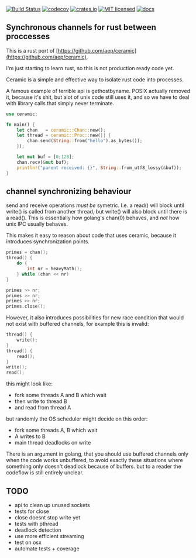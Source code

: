 [![Build Status](https://travis-ci.org/aep/ceramic-rust.svg?branch=master)](https://travis-ci.org/aep/ceramic-rust)
[![codecov](https://codecov.io/gh/aep/ceramic-rust/branch/master/graph/badge.svg)](https://codecov.io/gh/aep/ceramic-rust)
[![crates.io](http://meritbadge.herokuapp.com/ceramic)](https://crates.io/crates/ceramic)
[![MIT licensed](https://img.shields.io/badge/license-MIT-blue.svg)](./LICENSE-MIT)
[![docs](https://docs.rs/ceramic/badge.svg)](https://docs.rs/ceramic)


Synchronous channels for rust between proccesses
-------------------------------------------------

This is a rust port of [https://github.com/aep/ceramic](https://github.com/aep/ceramic).

I'm just starting to learn rust, so this is not production ready code yet.

Ceramic is a simple and effective way to isolate rust code into processes.

A famous example of terrible api is gethostbyname.
POSIX actually removed it, because it's shit, but alot of unix code still uses it,
and so we have to deal with library calls that simply never terminate.


```rust
use ceramic;

fn main() {
    let chan   = ceramic::Chan::new();
    let thread = ceramic::Proc::new(|| {
        chan.send(String::from("hello").as_bytes());
    });

    let mut buf = [0;128];
    chan.recv(&mut buf);
    println!("parent received: {}", String::from_utf8_lossy(&buf));
}
```

channel synchronizing behaviour
-------------------------------

send and receive operations _must be_ symetric.
I.e. a read() will block until write() is called from another thread, but write() will also block until there is a read().
This is essentially how golang's chan(0) behaves, and _not_ how unix IPC usually behaves.


This makes it easy to reason about code that uses ceramic, because it introduces synchronization points.


```C
primes = chan();
thread() {
    do {
        int nr = heavyMath();
    } while (chan << nr)
}

primes >> nr;
primes >> nr;
primes >> nr;
primes.close();

```



However, it also introduces possibilities for new race condition that would not exist with buffered channels, for example this is invalid:


```C
thread() {
    write();
}
thread() {
    read();
}
write();
read();

```

this might look like:
- fork some threads A and B which wait
- then write to thread B
- and  read from thread A

but randomly the OS scheduler might decide on this order:

- fork some threads A, B which wait
- A writes to B
- main thread deadlocks on write



There is an argument in golang, that you should use buffered channels only when the code works unbuffered,
to avoid exactly these situations where something only doesn't deadlock because of buffers.
but to a reader the codeflow is still entirely unclear.

TODO
----

- api to clean up unused sockets
- tests for close
- close doesnt stop write yet
- tests with pthread
- deadlock detection
- use more efficient streaming
- test on osx
- automate tests + coverage

